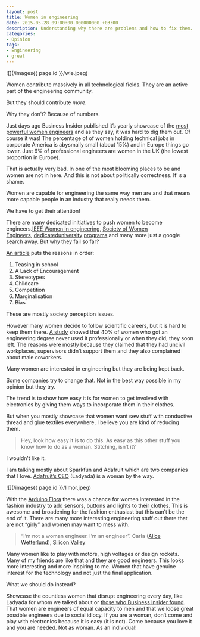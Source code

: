 ```yaml
---
layout: post
title: Women in engineering
date: 2015-05-28 09:00:00.000000000 +03:00
description: Understanding why there are problems and how to fix them.
categories:
- Opinion
tags:
- Engineering
- great
---
```


![](/images{{ page.id }}/wie.jpeg)

Women contribute massively in all technological fields. They are an active part of the engineering community.

But they should contribute _more_.

Why they don’t? Because of numbers.

Just days ago Business Insider published it’s yearly showcase of the [most powerful women engineers](http://www.businessinsider.com/most-powerful-women-engineers-in-2015-2015-5) and as they say, it was hard to dig them out. Of course it was! The percentage of of women holding technical jobs in corporate America is abysmally small (about 15%) and in Europe things go lower. Just 6% of professional engineers are women in the UK (the lowest proportion in Europe).

That is actually very bad. In one of the most blooming places to be and women are not in here. And this is not about politically correctness. It’ s a shame.

Women are capable for engineering the same way men are and that means more capable people in an industry that really needs them.

We have to get their attention!

There are many dedicated initiatives to push women to become engineers.[IEEE Women in engineering](http://www.ieee.org/membership_services/membership/women/index.html), [Society of Women Engineers](http://societyofwomenengineers.swe.org/), [dedicated](http://wie.gatech.edu/home)[university](http://www.wie.umd.edu/) [programs](http://www.engr.ncsu.edu/womeninengineering/) and many more just a google search away. But why they fail so far?

[An article](http://www.businessinsider.com/7-things-keeping-women-out-of-science-2013-10) puts the reasons in order:

1.  Teasing in school
2.  A Lack of Encouragement
3.  Stereotypes
4.  Childcare
5.  Competition
6.  Marginalisation
7.  Bias

These are mostly society perception issues.

However many women decide to follow scientific careers, but it is hard to keep them there. [A study](http://tweentribune.com/tween56/why-aren-t-there-more-female-engineers) showed that 40% of women who got an engineering degree never used it professionally or when they did, they soon left. The reasons were mostly because they claimed that they had uncivil workplaces, supervisors didn’t support them and they also complained about male coworkers.

Many women are interested in engineering but they are being kept back.

Some companies try to change that. Not in the best way possible in my opinion but they try.

The trend is to show how easy it is for women to get involved with electronics by giving them ways to incorporate them in their clothes.

But when you mostly showcase that women want sew stuff with conductive thread and glue textiles everywhere, I believe you are kind of reducing them.

> Hey, look how easy it is to do this. As easy as this other stuff you know how to do as a woman. Stitching, isn’t it?

I wouldn’t like it.

I am talking mostly about Sparkfun and Adafruit which are two companies that I love. [Adafruit’s CEO](https://www.adafruit.com/about) (Ladyada) is a woman by the way.

![](/images{{ page.id }}/limor.jpeg)

With the [Arduino Flora](https://www.adafruit.com/products/659) there was a chance for women interested in the fashion industry to add sensors, buttons and lights to their clothes. This is awesome and broadening for the fashion enthusiast but this can’t be the end of it. There are many more interesting engineering stuff out there that are not “girly” and women may want to mess with.

> “I’m not a woman engineer. I’m an engineer”.
> Carla ([Alice Wetterlund](http://www.imdb.com/name/nm4561787/?ref_=tt_cl_t15)), [Silicon Valley](http://www.imdb.com/title/tt2575988/)

Many women like to play with motors, high voltages or design rockets. Many of my friends are like that and they are good engineers. This looks more interesting and more inspiring to me. Women that have genuine interest for the technology and not just the final application.

What we should do instead?

Showcase the countless women that disrupt engineering every day, like Ladyada for whom we talked about or [those who Business Insider found](http://www.businessinsider.com/most-powerful-women-engineers-in-2015-2015-5). That women are engineers of equal capacity to men and that we loose great possible engineers due to social idiocy. If you are a woman, don’t come and play with electronics because it is easy (it is not). Come because you love it and you are needed. Not as woman. As an individual!
